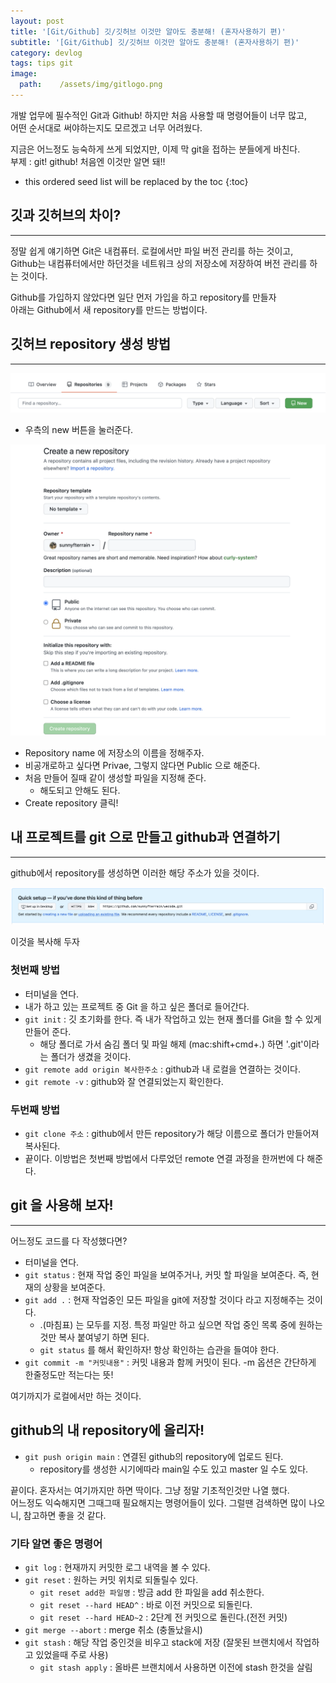 ```yaml
---
layout: post
title: '[Git/Github] 깃/깃허브 이것만 알아도 충분해! (혼자사용하기 편)'
subtitle: '[Git/Github] 깃/깃허브 이것만 알아도 충분해! (혼자사용하기 편)'
category: devlog
tags: tips git
image:
  path:    /assets/img/gitlogo.png
---
```


개발 업무에 필수적인 Git과 Github! 하지만 처음 사용할 때 명령어들이 너무 많고,  
어떤 순서대로 써야하는지도 모르겠고 너무 어려웠다.  

지금은 어느정도 능숙하게 쓰게 되었지만, 이제 막 git을 접하는 분들에게 바친다.  
부제 : git! github! 처음엔 이것만 알면 돼!!  

<!-- more -->

* this ordered seed list will be replaced by the toc
{:toc}  

## 깃과 깃허브의 차이?  
---  
정말 쉽게 얘기하면 Git은 내컴퓨터. 로컬에서만 파일 버전 관리를 하는 것이고,  
Github는 내컴퓨터에서만 하던것을 네트워크 상의 저장소에 저장하여 버전 관리를 하는 것이다.  

Github를 가입하지 않았다면 일단 먼저 가입을 하고 repository를 만들자  
아래는 Github에서 새 repository를 만드는 방법이다.  

## 깃허브 repository 생성 방법  
---  

![](../../../assets/img/tips/2022-03-22-git/2022-03-22-git_1.png)  

* 우측의 new 버튼을 눌러준다.  

![](../../../assets/img/tips/2022-03-22-git/2022-03-22-git_2.png)  

* Repository name 에 저장소의 이름을 정해주자.  
* 비공개로하고 싶다면 Privae, 그렇지 않다면 Public 으로 해준다.  
* 처음 만들어 질때 같이 생성할 파일을 지정해 준다.  
  * 해도되고 안해도 된다.  
* Create repository 클릭!  

## 내 프로젝트를 git 으로 만들고 github과 연결하기
---  

github에서 repository를 생성하면 이러한 해당 주소가 있을 것이다.  

![](../../../assets/img/tips/2022-03-22-git/2022-03-22-git_3.png)  

이것을 복사해 두자
### 첫번째 방법  

* 터미널을 연다.  
* 내가 하고 있는 프로젝트 중 Git 을 하고 싶은 폴더로 들어간다.  
* `git init` : 깃 초기화를 한다. 즉 내가 작업하고 있는 현재 폴더를 Git을 할 수 있게 만들어 준다.  
  * 해당 폴더로 가서 숨김 폴더 및 파일 해제 (mac:shift+cmd+.) 하면 '.git'이라는 폴더가 생겼을 것이다.  
* `git remote add origin 복사한주소` : github과 내 로컬을 연결하는 것이다.
* `git remote -v` : github와 잘 연결되었는지 확인한다.

### 두번째 방법  

* `git clone 주소` : github에서 만든 repository가 해당 이름으로 폴더가 만들어져 복사된다.  
* 끝이다. 이방법은 첫번째 방법에서 다루었던 remote 연결 과정을 한꺼번에 다 해준다.  


## git 을 사용해 보자!  
---  

어느정도 코드를 다 작성했다면?  

* 터미널을 연다.
* `git status` : 현재 작업 중인 파일을 보여주거나, 커밋 할 파일을 보여준다. 즉, 현재의 상황을 보여준다.
* `git add .` : 현재 작업중인 모든 파일을 git에 저장할 것이다 라고 지정해주는 것이다.  
  * .(마침표) 는 모두를 지정. 특정 파일만 하고 싶으면 작업 중인 목록 중에 원하는 것만 복사 붙여넣기 하면 된다.  
  * `git status` 를 해서 확인하자! 항상 확인하는 습관을 들여야 한다.  
* `git commit -m "커밋내용"` : 커밋 내용과 함께 커밋이 된다. -m 옵션은 간단하게 한줄정도만 적는다는 뜻!  

여기까지가 로컬에서만 하는 것이다.  

## github의 내 repository에 올리자!  

* `git push origin main` : 연결된 github의 repository에 업로드 된다.  
  * repository를 생성한 시기에따라 main일 수도 있고 master 일 수도 있다.  

끝이다. 혼자서는 여기까지만 하면 딱이다. 그냥 정말 기초적인것만 나열 했다.  
어느정도 익숙해지면 그때그때 필요해지는 명령어들이 있다. 그럴땐 검색하면 많이 나오니, 참고하면 좋을 것 같다.  

### 기타 알면 좋은 명령어  
* `git log` : 현재까지 커밋한 로그 내역을 볼 수 있다.
* `git reset` : 원하는 커밋 위치로 되돌릴수 있다.
  * `git reset add한 파일명` : 방금 add 한 파일을 add 취소한다.
  * `git reset --hard HEAD^` : 바로 이전 커밋으로 되돌린다.
  * `git reset --hard HEAD~2` : 2단계 전 커밋으로 돌린다.(전전 커밋)
* `git merge --abort` : merge 취소 (충돌났을시)
* `git stash` : 해당 작업 중인것을 비우고 stack에 저장 (잘못된 브랜치에서 작업하고 있었을때 주로 사용)
  * `git stash apply` : 올바른 브랜치에서 사용하면 이전에 stash 한것을 살림